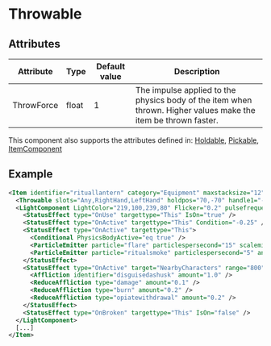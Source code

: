 # Throwable


## Attributes

| Attribute  | Type  | Default value | Description                                                                                                    |
|------------|-------|---------------|----------------------------------------------------------------------------------------------------------------|
| ThrowForce | float | 1             | The impulse applied to the physics body of the item when thrown. Higher values make the item be thrown faster. |

This component also supports the attributes defined in: [Holdable](Holdable.md), [Pickable](Pickable.md), [ItemComponent](ItemComponent.md)


## Example
```xml
<Item identifier="rituallantern" category="Equipment" maxstacksize="12" cargocontaineridentifier="metalcrate" Scale="0.5" tags="smallitem,light,huskcult" impactsoundtag="impact_soft" isshootable="true">
  <Throwable slots="Any,RightHand,LeftHand" holdpos="70,-70" handle1="-5,10" holdangle="0" throwforce="4.0" aimpos="30,-30" msg="ItemMsgPickUpSelect" />
  <LightComponent LightColor="219,100,239,80" Flicker="0.2" pulsefrequency="0.2" pulseamount="0.5" range="600" IsOn="false">
    <StatusEffect type="OnUse" targettype="This" IsOn="true" />
    <StatusEffect type="OnActive" targettype="This" Condition="-0.25" />
    <StatusEffect type="OnActive" targettype="This">
      <Conditional PhysicsBodyActive="eq true" />
      <ParticleEmitter particle="flare" particlespersecond="15" scalemin="0.1" scalemax="0.1" />
      <ParticleEmitter particle="ritualsmoke" particlespersecond="5" anglemin="0" anglemax="360" velocitymin="10" velocitymax="150" scalemin="0.5" scalemax="1.0" />
    </StatusEffect>
    <StatusEffect type="OnActive" target="NearbyCharacters" range="800" interval="0.5" disabledeltatime="true">
      <Affliction identifier="disguisedashusk" amount="1.0" />
      <ReduceAffliction type="damage" amount="0.1" />
      <ReduceAffliction type="burn" amount="0.2" />
      <ReduceAffliction type="opiatewithdrawal" amount="0.2" />
    </StatusEffect>
    <StatusEffect type="OnBroken" targettype="This" IsOn="false" />
  </LightComponent>
  [...]
</Item>
```

